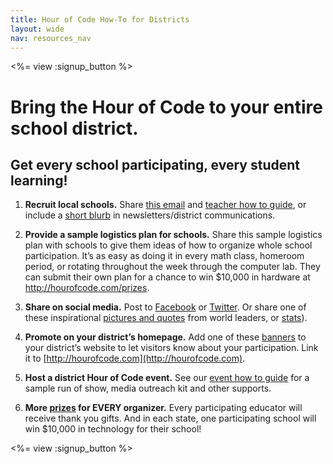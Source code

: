 ```yaml
---
title: Hour of Code How-To for Districts
layout: wide
nav: resources_nav
---
```


<%= view :signup_button %>

# Bring the Hour of Code to your entire school district.

## Get every school participating, every student learning!

1. **Recruit local schools.** Share <a href="<%= hoc_uri('/resources#sample-emails') %>">this email</a> and <a href="<%= hoc_uri('/resources/how-to') %>">teacher how to guide</a>, or include a <a href="<%= hoc_uri('/resources/stats') %>">short blurb</a> in newsletters/district communications. 

2. **Provide a sample logistics plan for schools.** Share this sample logistics plan with schools to give them ideas of how to organize whole school participation. It’s as easy as doing it in every math class, homeroom period, or rotating throughout the week through the computer lab. They can submit their own plan for a chance to win $10,000 in hardware at <a href="<%= hoc_uri('/prizes') %>">http://hourofcode.com/prizes</a>.

3. **Share on social media.** Post to [Facebook](https://www.facebook.com/sharer/sharer.php?u=http%3A%2F%2Fhourofcode.com%2Fus) or [Twitter](https://twitter.com/intent/tweet?url=http%3A%2F%2Fhourofcode.com&text=I%27m%20participating%20in%20this%20year%27s%20%23HourOfCode%2C%20are%20you%3F%20%40codeorg&original_referer=https%3A%2F%2Fwww.google.com%2Furl%3Fq%3Dhttps%253A%252F%252Ftwitter.com%252Fshare%253Fhashtags%253D%2526amp%253Brelated%253Dcodeorg%2526amp%253Btext%253DI%252527m%252Bparticipating%252Bin%252Bthis%252Byear%252527s%252B%252523HourOfCode%25252C%252Bare%252Byou%25253F%252B%252540codeorg%2526amp%253Burl%253Dhttp%25253A%25252F%25252Fhourofcode.com%26sa%3DD%26sntz%3D1%26usg%3DAFQjCNE1GLTUbKZfMlEh9Aj5w0iswz6PYQ&related=codeorg&hashtags=). Or share one of these inspirational <a href="<%= hoc_uri('/resources#social') %>">pictures and quotes</a> from world leaders, or <a href="<%= hoc_uri('/resources/stats') %>">stats</a>). 

4. **Promote on your district’s homepage.** Add one of these <a href="<%= hoc_uri('/resources#banners') %>">banners</a> to your district’s website to let visitors know about your participation. Link it to [http://hourofcode.com](http://hourofcode.com). 

5. **Host a district Hour of Code event.** See our <a href="<%= hoc_uri('/resources/how-to-events') %>">event how to guide</a> for a sample run of show, media outreach kit and other supports. 

6. **More <a href="<%= hoc_uri('/prizes') %>">prizes</a> for EVERY organizer.** Every participating educator will receive thank you gifts. And in each state, one participating school will win $10,000 in technology for their school! 

<%= view :signup_button %>
